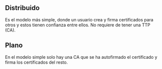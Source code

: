 ## Distribuido

Es el modelo más simple, donde un usuario crea y firma certificados para otros y estos tienen confianza entre ellos. No requiere de tener una TTP (CA).

## Plano

En el modelo simple solo hay una CA que se ha autofirmado el certificado y firma los certificados del resto.